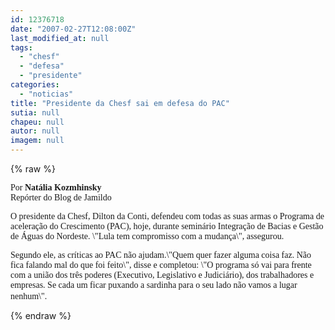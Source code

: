 ```yaml
---
id: 12376718
date: "2007-02-27T12:08:00Z"
last_modified_at: null
tags:
  - "chesf"
  - "defesa"
  - "presidente"
categories:
  - "noticias"
title: "Presidente da Chesf sai em defesa do PAC"
sutia: null
chapeu: null
autor: null
imagem: null
---
```

{% raw %}
<p><P><FONT face=Verdana>Por <STRONG>Natália Kozmhinsky<BR></STRONG>Repórter do Blog de Jamildo </FONT></P></p>
<p><P><FONT face=Verdana>O presidente da Chesf, Dilton da Conti, defendeu com todas as suas armas o Programa de aceleração do Crescimento (PAC), hoje, durante seminário Integração de Bacias e Gestão de Águas do Nordeste. \"Lula tem compromisso com a mudança\", assegurou.&nbsp; </FONT></P></p>
<p><P><FONT face=Verdana>Segundo ele, as críticas ao PAC não ajudam.\"Quem quer fazer alguma coisa faz. Não fica falando mal do que foi feito\", disse e completou: \"O programa só vai para frente com a união dos três poderes (Executivo, Legislativo e Judiciário), dos trabalhadores e empresas. Se cada um ficar puxando a sardinha para o seu lado não vamos a lugar nenhum\".</FONT>&nbsp;&nbsp;&nbsp; </P> </p>
{% endraw %}